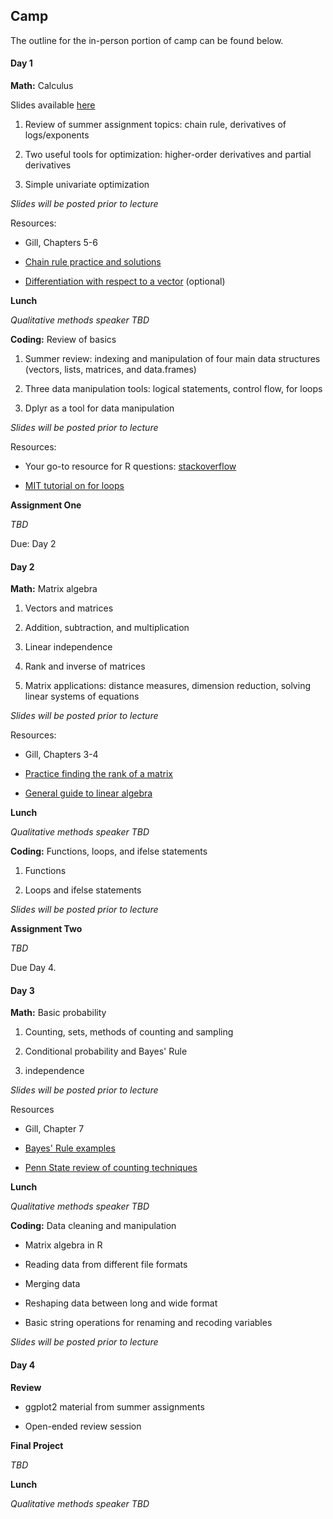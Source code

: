 ## Camp

The outline for the in-person portion of camp can be found below.

#### Day 1

**Math:** Calculus

Slides available [here](download/DayOneSlideshowCamp2019.pdf)

1. Review of summer assignment topics: chain rule, derivatives of logs/exponents

2. Two useful tools for optimization: higher-order derivatives and partial derivatives

3. Simple univariate optimization

*Slides will be posted prior to lecture*

Resources:

- Gill, Chapters 5-6

- [Chain rule practice and solutions](http://tutorial.math.lamar.edu/Problems/CalcI/ChainRule.aspx)

- [Differentiation with respect to a vector](https://www.youtube.com/watch?v=iWxY7VdcSH8) (optional)

**Lunch**

*Qualitative methods speaker TBD*

**Coding:** Review of basics

1. Summer review: indexing and manipulation of four main data structures (vectors, lists, matrices, and data.frames)

2. Three data manipulation tools: logical statements, control flow, for loops

3. Dplyr as a tool for data manipulation

*Slides will be posted prior to lecture*

Resources:

- Your go-to resource for R questions: [stackoverflow](https://stackoverflow.com/)

- [MIT tutorial on for loops](https://ocw.mit.edu/ans7870/18/18.05/s14/html/r-tut-forloop.html)

**Assignment One**

*TBD*

Due: Day 2

#### Day 2

**Math:** Matrix algebra

1. Vectors and matrices

2. Addition, subtraction, and multiplication

3. Linear independence

4. Rank and inverse of matrices

5. Matrix applications: distance measures, dimension reduction, solving linear systems of equations

*Slides will be posted prior to lecture*

Resources:

- Gill, Chapters 3-4

- [Practice finding the rank of a matrix](http://www.math.odu.edu/~bogacki/cgi-bin/lat.cgi?c=rref)

- [General guide to linear algebra](https://betterexplained.com/articles/linear-algebra-guide/)

**Lunch**

*Qualitative methods speaker TBD*

**Coding:** Functions, loops, and ifelse statements

1. Functions

2. Loops and ifelse statements

*Slides will be posted prior to lecture*

**Assignment Two**

*TBD*

Due Day 4.

#### Day 3

**Math:** Basic probability

1. Counting, sets, methods of counting and sampling

2. Conditional probability and Bayes' Rule

3. independence

*Slides will be posted prior to lecture*

Resources

- Gill, Chapter 7

- [Bayes' Rule examples](https://www.programminglogic.com/bayes-theorem-with-examples/)

- [Penn State review of counting techniques](https://newonlinecourses.science.psu.edu/stat414/node/9/)

**Lunch**

*Qualitative methods speaker TBD*

**Coding:** Data cleaning and manipulation

- Matrix algebra in R

- Reading data from different file formats

- Merging data

- Reshaping data between long and wide format

- Basic string operations for renaming and recoding variables

*Slides will be posted prior to lecture*

#### Day 4

**Review**

- ggplot2 material from summer assignments

- Open-ended review session

**Final Project**

*TBD*

**Lunch**

*Qualitative methods speaker TBD*

